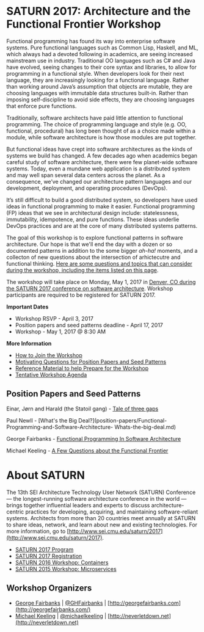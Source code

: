 # SATURN 2017: Architecture and the Functional Frontier Workshop

Functional programming has found its way into enterprise software systems.
Pure functional languages such as Common Lisp, Haskell, and ML, which always
had a devoted following in academics, are seeing increased mainstream use in
industry.  Traditional OO languages such as C# and Java have evolved, seeing
changes to their core syntax and libraries, to allow for programming in a
functional style.  When developers look for their next language, they are
increasingly looking for a functional language.  Rather than working around
Java’s assumption that objects are mutable, they are choosing languages with
immutable data structures built-in.  Rather than imposing self-discipline to
avoid side effects, they are choosing languages that enforce pure functions.

Traditionally, software architects have paid little attention to
functional programming.  The choice of programming language and style
(e.g. OO, functional, procedural) has long been thought of as a choice made
within a module, while software architecture is how those modules are
put together.

But functional ideas have crept into software architectures as the
kinds of systems we build has changed.  A few decades ago when
academics began careful study of software architecture, there were few
planet-wide software systems.  Today, even a mundane web application
is a distributed system and may well span several data centers across
the planet.  As a consequence, we’ve changed our architecture pattern
languages and our development, deployment, and operating procedures
(DevOps).

It’s still difficult to build a good distributed system, so developers
have used ideas in functional programming to make it easier.
Functional programming (FP) ideas that we see in architectural design
include: statelessness, immutability, idempotence, and pure functions.
These ideas underlie DevOps practices and are at the core of many distributed
systems patterns.

The goal of this workshop is to explore functional patterns in software
architecture.  Our hope is that we'll end the day with a dozen or so
documented patterns in addition to the some bigger _ah-ha!_ moments, and a
collecton of new questions about the intersection of arhictecutre and
functional thinking.  [Here are some questions and topics that can consider
during the workshop, including the items listed on this page](questions.md).

The workshop will take place on Monday, May 1, 2017 in [Denver, CO during the
SATURN 2017 conference on software architecture](http://www.sei.cmu.edu/saturn/2017/).
Workshop participants are required to be registered for SATURN 2017.

**Important Dates**

- Workshop RSVP - April 3, 2017
- Position papers and seed patterns deadline - April 17, 2017
- Workshop - May 1, 2017 @ 8:30 AM

**More Information**

- [How to Join the Workshop](how-to-join.md)
- [Motivating Questions for Position Papers and Seed Patterns](questions.md)
- [Reference Material to help Prepare for the Workshop](references.md)
- [Tentative Workshop Agenda](agenda.md)

## Position Papers and Seed Patterns

Einar, Jørn and Harald (the Statoil gang) - [Tale of three gaps](position-papers/tale-of-three-gaps.md)

Paul Newll - [What's the Big Deal?](position-papers/Functional-Programming-and-Software-Architecture- Whats-the-big-deal.md)

George Fairbanks - [Functional Programming In Software Architecture](position-papers/functional-programming-invades-architecture-george-fairbanks.md)

Michael Keeling - [A Few Questions about the Functional Frontier](position-papers/questions-about-the-functional-frontier-michael-keeling.md)


# About SATURN

The 13th SEI Architecture Technology User Network (SATURN) Conference — the
longest-running software architecture conference in the world — brings
together influential leaders and experts to discuss architecture-centric
practices for developing, acquiring, and maintaining software-reliant systems.
Architects from more than 20 countries meet annually at SATURN to share ideas,
network, and learn about new and existing technologies. For more information,
go to [http://www.sei.cmu.edu/saturn/2017](http://www.sei.cmu.edu/saturn/2017).

- [SATURN 2017 Program](https://saturn2017.sched.com/)
- [SATURN 2017 Registration](http://www.sei.cmu.edu/saturn/2017/registration.cfm)
- [SATURN 2016 Workshop: Containers](https://github.com/michaelkeeling/saturn2016-containers-workshop)
- [SATURN 2015 Workshop: Microservices](https://github.com/michaelkeeling/SATURN2015-Microservices-Workshop)


## Workshop Organizers

* [George Fairbanks](https://github.com/georgefairbanks) |
  [@GHFairbanks](https://twitter.com/GHFairbanks) |
  [http://georgefairbanks.com](http://georgefairbanks.com/)
* [Michael Keeling](https://github.com/michaelkeeling) |
  [@michaelkeeling](https://twitter.com/michaelkeeling) |
  [http://neverletdown.net](http://neverletdown.net)
